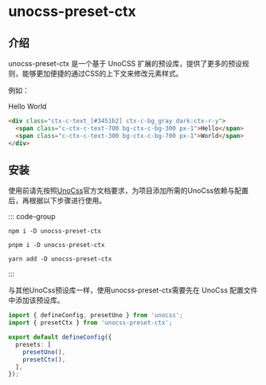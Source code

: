 # unocss-preset-ctx

## 介绍

unocss-preset-ctx 是一个基于 UnoCSS 扩展的预设库，提供了更多的预设规则，能够更加便捷的通过CSS的上下文来修改元素样式。

例如：

<div class="ctx-c-text_[#3451b2] ctx-c-bg_gray dark:ctx-r-y">
  <span class="c-ctx-c-text-700 bg-ctx-c-bg-300 px-1">Hello</span>
  <span class="c-ctx-c-text-300 bg-ctx-c-bg-700 px-1">World</span>
</div>

```html [unocss]
<div class="ctx-c-text_[#3451b2] ctx-c-bg_gray dark:ctx-r-y">
  <span class="c-ctx-c-text-700 bg-ctx-c-bg-300 px-1">Hello</span>
  <span class="c-ctx-c-text-300 bg-ctx-c-bg-700 px-1">World</span>
</div>
```

## 安装

使用前请先按照[UnoCss](https://unocss.dev/integrations/vite)官方文档要求，为项目添加所需的UnoCss依赖与配置后，再根据以下步骤进行使用。

::: code-group

```shell [npm]
npm i -D unocss-preset-ctx
```

```shell [pnpm]
pnpm i -D unocss-preset-ctx
```

```shell [yarn]
yarn add -D unocss-preset-ctx
```

:::

与其他UnoCss预设库一样，使用unocss-preset-ctx需要先在 UnoCss 配置文件中添加该预设库。

```ts {2,7}
import { defineConfig, presetUno } from 'unocss';
import { presetCtx } from 'unocss-preset-ctx';

export default defineConfig({
  presets: [
    presetUno(),
    presetCtx(),
  ],
});
```
